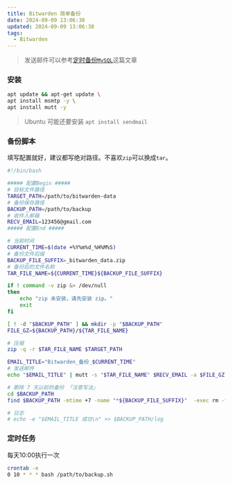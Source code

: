 ```yaml
---
title: Bitwarden 简单备份
date: 2024-09-09 13:06:38
updated: 2024-09-09 13:06:38
tags:
  - Bitwarden
---
```

>发送邮件可以参考[定时备份`MySQL`](/2023/01/6ff369925717.html)这篇文章
### 安装
```bash
apt update && apt-get update \
apt install msmtp -y \ 
apt install mutt -y
```
> Ubuntu 可能还要安装 `apt install sendmail`
### 备份脚本
填写配置就好，建议都写绝对路径。不喜欢`zip`可以换成`tar`。
```bash
#!/bin/bash

##### 配置Begin #####
# 目标文件路径
TARGET_PATH=/path/to/bitwarden-data
# 备份保存路径
BACKUP_PATH=/path/to/backup
# 收件人邮箱
RECV_EMAIL=123456@gmail.com
##### 配置End #####

# 当前时间
CURRENT_TIME=$(date +%Y%m%d_%H%M%S)
# 备份文件后缀
BACKUP_FILE_SUFFIX=_bitwarden_data.zip
# 备份后的文件名称
TAR_FILE_NAME=${CURRENT_TIME}${BACKUP_FILE_SUFFIX}

if ! command -v zip &> /dev/null
then
    echo "zip 未安装，请先安装 zip。"
    exit
fi

[ ! -d "$BACKUP_PATH" ] && mkdir -p "$BACKUP_PATH"
FILE_GZ=${BACKUP_PATH}/${TAR_FILE_NAME}

# 压缩
zip -q -r $TAR_FILE_NAME $TARGET_PATH

EMAIL_TITLE="Bitwarden_备份_$CURRENT_TIME"
# 发送邮件
echo "$EMAIL_TITLE" | mutt -s "$TAR_FILE_NAME" $RECV_EMAIL -a $FILE_GZ

# 删除 7 天以前的备份 「注意写法」
cd $BACKUP_PATH
find $BACKUP_PATH -mtime +7 -name "*${BACKUP_FILE_SUFFIX}"  -exec rm -f {} \;

# 日志
# echo -e "$EMAIL_TITLE 成功\n" >> $BACKUP_PATH/log
```
### 定时任务
每天10:00执行一次
```bash
crontab -e
0 10 * * * bash /path/to/backup.sh
```